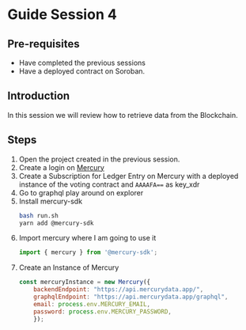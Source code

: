 # Guide Session 4 

## Pre-requisites
- Have completed the previous sessions
- Have a deployed contract on Soroban.

## Introduction
In this session we will review how to retrieve data from the Blockchain.

## Steps
1. Open the project created in the previous session.
2. Create a login on [Mercury](https://test.mercurydata.app/)
3. Create a Subscription for Ledger Entry on Mercury with a deployed instance of the voting contract and `AAAAFA==` as key_xdr
4. Go to graphql play around on explorer
5. Install mercury-sdk
    ```bash
    bash run.sh
    yarn add @mercury-sdk
    ```
6. Import mercury where I am going to use it
    ```javascript
    import { mercury } from '@mercury-sdk';
    ```
7. Create an Instance of Mercury
    ```javascript
    const mercuryInstance = new Mercury({
        backendEndpoint: "https://api.mercurydata.app/",
        graphqlEndpoint: "https://api.mercurydata.app/graphql",
        email: process.env.MERCURY_EMAIL,
        password: process.env.MERCURY_PASSWORD,
        });
    ```